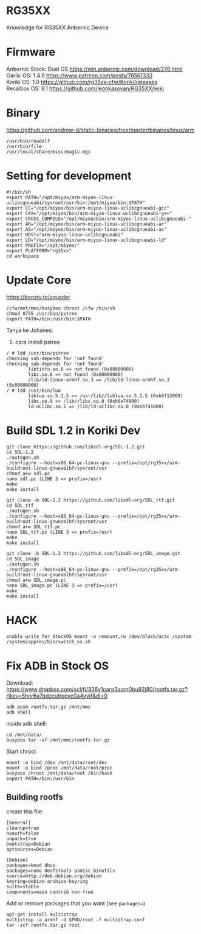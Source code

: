 # RG35XX
Knowledge for RG35XX Anbernic Device

# Firmware
Anbernic Stock: Dual OS https://win.anbernic.com/download/270.html  
Garlic OS: 1.4.9 https://www.patreon.com/posts/76561333  
Koriki OS: 1.0 https://github.com/rg35xx-cfw/Koriki/releases  
Recalbox OS: 9.1 https://github.com/leonkasovan/RG35XX/wiki  

# Binary
https://github.com/andrew-d/static-binaries/tree/master/binaries/linux/arm  
```
/usr/bin/readelf
/usr/bin/file
/usr/local/share/misc/magic.mgc
```

# Setting for development
```shell
#!/bin/sh
export PATH="/opt/miyoo/arm-miyoo-linux-uclibcgnueabi/sysroot/usr/bin:/opt/miyoo/bin:$PATH"
export CC="/opt/miyoo/bin/arm-miyoo-linux-uclibcgnueabi-gcc"
export CXX="/opt/miyoo/bin/arm-miyoo-linux-uclibcgnueabi-g++"
export CROSS_COMPILE="/opt/miyoo/bin/arm-miyoo-linux-uclibcgnueabi-"
export AR="/opt/miyoo/bin/arm-miyoo-linux-uclibcgnueabi-ar"
export AS="/opt/miyoo/bin/arm-miyoo-linux-uclibcgnueabi-as"
export HOST="arm-miyoo-linux-uclibcgnueabi"
export LD="/opt/miyoo/bin/arm-miyoo-linux-uclibcgnueabi-ld"
export PREFIX="/opt/miyoo/"
export PLATFORM="rg35xx"
cd workspace
```

# Update Core
https://boosty.to/xquader  

```shell
/cfw/mnt/mmc/busybox chroot /cfw /bin/sh
chmod 0755 /usr/bin/pstree
export PATH=/bin:/usr/bin:$PATH
```

Tanya ke Johanes:
1. cara install pstree

```shell
/ # ldd /usr/bin/pstree
checking sub-depends for 'not found'
checking sub-depends for 'not found'
        libtinfo.so.6 => not found (0x00000000)
        libc.so.6 => not found (0x00000000)
        /lib/ld-linux-armhf.so.3 => /lib/ld-linux-armhf.so.3 (0x00000000)
/ # ldd /usr/bin/lua
        liblua.so.5.1.5 => /usr/lib//liblua.so.5.1.5 (0xb6f12000)
        libc.so.0 => /lib//libc.so.0 (0xb6e74000)
        ld-uClibc.so.1 => /lib/ld-uClibc.so.0 (0xb6f41000)
```

# Build SDL 1.2 in Koriki Dev
```shell
git clone https://github.com/libsdl-org/SDL-1.2.git
cd SDL-1.2
./autogen.sh
./configure --host=x86_64-pc-linux-gnu --prefix=/opt/rg35xx/arm-buildroot-linux-gnueabihf/sysroot/usr
chmod a+w sdl.pc
nano sdl.pc (LINE 3 => prefix=/usr)
make
make install

git clone -b SDL-1.2 https://github.com/libsdl-org/SDL_ttf.git
cd SDL_ttf
./autogen.sh
./configure --host=x86_64-pc-linux-gnu --prefix=/opt/rg35xx/arm-buildroot-linux-gnueabihf/sysroot/usr
chmod a+w SDL_ttf.pc
nano SDL_ttf.pc (LINE 3 => prefix=/usr)
make
make install

git clone -b SDL-1.2 https://github.com/libsdl-org/SDL_image.git
cd SDL_image
./autogen.sh
./configure --host=x86_64-pc-linux-gnu --prefix=/opt/rg35xx/arm-buildroot-linux-gnueabihf/sysroot/usr
chmod a+w SDL_image.pc
nano SDL_image.pc (LINE 3 => prefix=/usr)
make
make install

```

# HACK
```
enable write for StockOS mount -o remount,rw /dev/block/actc /system
/system/appres/bin/switch_os.sh
```

# Fix ADB in Stock OS
Download:
https://www.dropbox.com/scl/fi/336v1carp3aqm0bu92j80/rootfs.tar.gz?rlkey=5hnr6a7qdzcuttopvc0a4yvif&dl=0
```
adb push rootfs.tar.gz /mnt/mmc
adb shell
```
inside adb shell:

```
cd /mnt/data/
busybox tar -xf /mnt/mmc/rootfs.tar.gz
```

Start chroot

```
mount -o bind /dev /mnt/data/root/dev
mount -o bind /proc /mnt/data/root/proc
busybox chroot /mnt/data/root /bin/bash
export PATH=/bin:/usr/bin
```


## Building rootfs

create this file:
```
[General]
cleanup=true
noauth=false
unpack=true
bootstrap=Debian
aptsources=Debian

[Debian]
packages=kmod dbus
packages=nano dosfstools psmisc binutils
source=http://deb.debian.org/debian
keyring=debian-archive-keyring
suite=stable
components=main contrib non-free
```

Add or remove packages that you want (see `packages=`)

```
apt-get install multistrap
multistrap -a armhf -d $PWD/root -f multistrap.conf
tar -zcf rootfs.tar.gz root 
```


